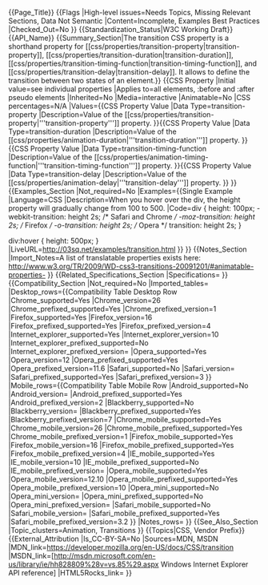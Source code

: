 {{Page_Title}}
{{Flags
|High-level issues=Needs Topics, Missing Relevant Sections, Data Not Semantic
|Content=Incomplete, Examples Best Practices
|Checked_Out=No
}}
{{Standardization_Status|W3C Working Draft}}
{{API_Name}}
{{Summary_Section|The transition CSS property is a shorthand property for [[css/properties/transition-property|transition-property]], [[css/properties/transition-duration|transition-duration]], [[css/properties/transition-timing-function|transition-timing-function]], and [[css/properties/transition-delay|transition-delay]]. It allows to define the transition between two states of an element.}}
{{CSS Property
|Initial value=see individual properties
|Applies to=all elements, :before and :after pseudo elements
|Inherited=No
|Media=interactive
|Animatable=No
|CSS percentages=N/A
|Values={{CSS Property Value
|Data Type=transition-property
|Description=Value of the [[css/properties/transition-property|'''transition-property''']] property.
}}{{CSS Property Value
|Data Type=transition-duration
|Description=Value of the [[css/properties/animation-duration|'''transition-duration''']] property.
}}{{CSS Property Value
|Data Type=transition-timing-function
|Description=Value of the [[css/properties/animation-timing-function|'''transition-timing-function''']] property.
}}{{CSS Property Value
|Data Type=transition-delay
|Description=Value of the [[css/properties/animation-delay|'''transition-delay''']] property.
}}
}}
{{Examples_Section
|Not_required=No
|Examples={{Single Example
|Language=CSS
|Description=When you hover over the div, the height property will gradually change from 100 to 500.
|Code=div {
  height: 100px;
  -webkit-transition: height 2s; /* Safari and Chrome */
  -moz-transition: height 2s; /* Firefox */
  -o-transition: height 2s; /* Opera */
  transition: height 2s;
}

div:hover {
  height: 500px;
}
|LiveURL=http://03sq.net/examples/transition.html
}}
}}
{{Notes_Section
|Import_Notes=A list of translatable properties exists here: http://www.w3.org/TR/2009/WD-css3-transitions-20091201/#animatable-properties-
}}
{{Related_Specifications_Section
|Specifications=
}}
{{Compatibility_Section
|Not_required=No
|Imported_tables=
|Desktop_rows={{Compatibility Table Desktop Row
|Chrome_supported=Yes
|Chrome_version=26
|Chrome_prefixed_supported=Yes
|Chrome_prefixed_version=1
|Firefox_supported=Yes
|Firefox_version=16
|Firefox_prefixed_supported=Yes
|Firefox_prefixed_version=4
|Internet_explorer_supported=Yes
|Internet_explorer_version=10
|Internet_explorer_prefixed_supported=No
|Internet_explorer_prefixed_version=
|Opera_supported=Yes
|Opera_version=12
|Opera_prefixed_supported=Yes
|Opera_prefixed_version=11.6
|Safari_supported=No
|Safari_version=
|Safari_prefixed_supported=Yes
|Safari_prefixed_version=3
}}
|Mobile_rows={{Compatibility Table Mobile Row
|Android_supported=No
|Android_version=
|Android_prefixed_supported=Yes
|Android_prefixed_version=2
|Blackberry_supported=No
|Blackberry_version=
|Blackberry_prefixed_supported=Yes
|Blackberry_prefixed_version=7
|Chrome_mobile_supported=Yes
|Chrome_mobile_version=26
|Chrome_mobile_prefixed_supported=Yes
|Chrome_mobile_prefixed_version=1
|Firefox_mobile_supported=Yes
|Firefox_mobile_version=16
|Firefox_mobile_prefixed_supported=Yes
|Firefox_mobile_prefixed_version=4
|IE_mobile_supported=Yes
|IE_mobile_version=10
|IE_mobile_prefixed_supported=No
|IE_mobile_prefixed_version=
|Opera_mobile_supported=Yes
|Opera_mobile_version=12.10
|Opera_mobile_prefixed_supported=Yes
|Opera_mobile_prefixed_version=10
|Opera_mini_supported=No
|Opera_mini_version=
|Opera_mini_prefixed_supported=No
|Opera_mini_prefixed_version=
|Safari_mobile_supported=No
|Safari_mobile_version=
|Safari_mobile_prefixed_supported=Yes
|Safari_mobile_prefixed_version=3.2
}}
|Notes_rows=
}}
{{See_Also_Section
|Topic_clusters=Animation, Transitions
}}
{{Topics|CSS, Vendor Prefix}}
{{External_Attribution
|Is_CC-BY-SA=No
|Sources=MDN, MSDN
|MDN_link=https://developer.mozilla.org/en-US/docs/CSS/transition
|MSDN_link=[http://msdn.microsoft.com/en-us/library/ie/hh828809%28v=vs.85%29.aspx Windows Internet Explorer API reference]
|HTML5Rocks_link=
}}